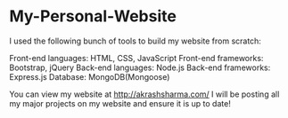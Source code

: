# My-Personal-Website

I used the following bunch of tools to build my website from scratch:

Front-end languages: HTML, CSS, JavaScript
Front-end frameworks: Bootstrap, jQuery
Back-end languages: Node.js
Back-end frameworks: Express.js
Database: MongoDB(Mongoose)

You can view my website at http://akrashsharma.com/
I will be posting all my major projects on my website and ensure it is up to date!
